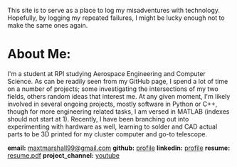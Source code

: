 This site is to serve as a place to log my misadventures with technology.
Hopefully, by logging my repeated failures, I might be lucky enough not to make the same ones again.

# About Me:

I'm a student at RPI studying Aerospace Engineering and Computer Science.
As can be readily seen from my GitHub page, I spend a lot of time on a number of projects; some investigating the intersections of my two fields, others random ideas that interest me.
At any given moment, I'm likely involved in several ongoing projects, mostly software in Python or C++, though for more engineering related tasks, I am versed in MATLAB (indexes should not start at 1). Recently, I have been branching out into experimenting with hardware as well, learning to solder and CAD actual parts to be 3D printed for my cluster computer and go-to telescope.

**email:** maxtmarshall99@gmail.com
**github:** [profile](https://github.com/the-astronot)
**linkedin:** [profile](https://www.linkedin.com/in/max-t-marshall)
**resume:** [resume.pdf](/assets/docs/Resume.pdf)
**project_channel:** [youtube](https://www.youtube.com/channel/UCselGjqsV_tzchx-6JGkZfw)
